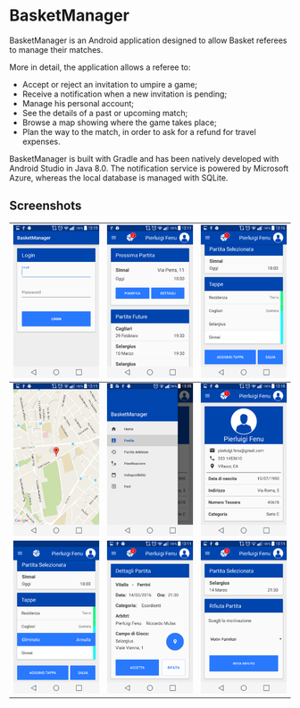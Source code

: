 # BasketManager

BasketManager is an Android application designed to allow Basket referees to manage their matches.

More in detail, the application allows a referee to:

* Accept or reject an invitation to umpire a game;
* Receive a notification when a new invitation is pending;
* Manage his personal account;
* See the details of a past or upcoming match;
* Browse a map showing where the game takes place;
* Plan the way to the match, in order to ask for a refund for travel expenses.

BasketManager is built with Gradle and has been natively developed with Android Studio in Java 8.0.
The notification service is powered by Microsoft Azure, whereas the local database is managed with SQLite.

## Screenshots

![Login](./img/login.png) | ![Home](./img/home.png) | ![Plan](./img/plan.png)
------------------------|-------------------------|------------------------
![Map](./img/map.png) | ![Menu](./img/side-menu.png) | ![Profile](./img/profile.png)
![Deleted](./img/deleted.png) | ![Details](./img/match-details.png) | ![Reject](./img/reject.png)
